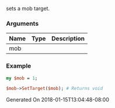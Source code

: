 sets a mob target.
### Arguments
**Name**|**Type**|**Description**
:---|:---|:---
mob||

### Example

```perl
my $mob = 1;

$mob->SetTarget($mob); # Returns void
```


Generated On 2018-01-15T13:04:48-08:00